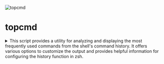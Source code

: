 ![topcmd](https://github.com/TomfromBerlin/mothers-little-helpers/assets/123265893/13101947-ddf9-4771-96af-442e43a89580)

# topcmd

<details>
  <summary> This script provides a utility for analyzing and displaying the most frequently used commands from the shell's command history. It offers various options to customize the output and provides helpful information for configuring the history function in zsh. </summary>

## Description

The function checks if the first argument ($1) is empty. If it is, it means no argument was provided, and the function proceeds to display the most frequently used commands in the current session.

If an argument is provided, the function uses a case statement to handle different argument options. The following options are supported:

 `-v` - Displays the most frequently used commands divided by the provided arguments.

 `-vx` - Displays the most frequently used commands in the entire command history divided by the provided arguments.

 `-c` - Displays an example configuration for the history function.

 `-h` or `--help` - Displays detailed usage instructions and examples.

The function uses ANSI escape sequences to format and colorize the output, providing visual cues and highlighting important information.

It is worth noting that the code is somewhat bloated. That seems to be the toll you have to pay if you want to make all souls happy. In other words: Under Linux, the "column" command knows headers, whereas under MacOS and FreeBSD it does not. The result is that under Linux you have nice headers in the tables. Under MacOS and FreeBSD you have to do without.
  
</details>
